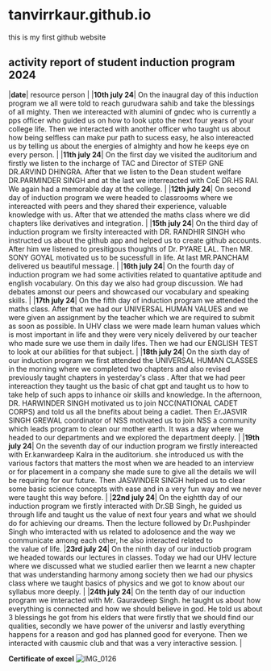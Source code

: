# tanvirrkaur.github.io
this is my first github website

## activity report of student induction program 2024

|**date**| resource person |
|**10th july 24**| On the inaugral day of this induction program we all were told to reach gurudwara sahib and take the blessings of all mighty. Then we intereacted with alumini of gndec who is currently a pps officer who guided us on how to look upto the next four years of your college life. Then we interacted with another officer who taught us about how being selfless can make pur path to sucess easy, he also intereacted us by telling us about the energies of almighty and how he keeps eye on every person. |
|**11th july 24**| On the first day we visited the auditorium and firstly we listen to the incharge of TAC and Director of STEP GNE DR.ARVIND DHINGRA. After that we listen to the Dean student welfare DR.PARMINDER SINGH and at the last we interreacted with CoE DR.HS RAI. We again had a memorable day at the college. |
|**12th july 24**| On second day of induction program we were headed to classrooms where we intereacted with peers and they shared their experience, valuable knowledge with us. After that we attended the maths class where we did chapters like derivatives and integration. |
|**15th july 24**| On the third day of induction program we firslty intereacted with DR. RANDHIR SINGH who instructed us about the github app and helped us to create github accounts. After him we listened to presitigous thoughts of Dr. PYARE LAL. Then MR. SONY GOYAL motivated us to be sucessfull in life. At last MR.PANCHAM delivered us beautiful message. |
|**16th july 24**| On the fourth day of induction program we had some activities related to quantative aptitude and english vocabulary. On this day we also had group discussion. We had debates amonst our peers and showcased our vocabulary and speaking skills. |
|**17th july 24**| On the fifth day of induction program we attended the maths class. After that we had our UNIVERSAL HUMAN VALUES and we were given an assignment by the teacher which we are required to submit as soon as possible. In UHV class we were made learn human values which is most important in life and they were very nicely delivered by our teacher who made sure we use them in daily lifes. Then we had our ENGLISH TEST to look at our abilities for that subject. |
|**18th july 24**| On the sixth day of our induction program we first attended the UNIVERSAL HUMAN CLASSES in the morning where we completed two chapters and also revised previously taught chapters in yesterday's class . After that we had peer intereaction they taught us the basic of chat gpt and taught us to how to take help of such apps to inhance oir skills and knowledge. In the afternoon, DR. HARWINDER SINGH motivated us to join NCC(NATIONAL CADET CORPS) and told us all the bnefits about being a cadiet. Then Er.JASVIR SINGH GREWAL coordinator of NSS motivated us to join NSS a community which leads program to clean our mother earth. It was a  day where we headed to our departments and we explored the department deeply. |
|**19th july 24**| On the seventh day of our induction program we firstly intereacted with Er.kanwardeep Kalra in the auditorium. she introduced us with the various factors that matters the most when we are headed to an interview or for placement in a company she made sure to give all the details we will be requiring for our future. Then JASWINDER SINGH helped us to clear some basic science concepts with ease and in a very fun way and we never were taught this way before. |
|**22nd july 24**| On the eightth day of our induction program we firstly interacted with Dr.SB Singh, he guided us through life and taught us the value of next four years and what we should do for achieving our dreams. Then the lecture followed by Dr.Pushpinder Singh who imteracted with us related to adolosence and the way we communicate among each other, he also interacted related to the value of life.
|**23rd july 24**| On the ninth day of our inductiob program we headed towards our lectures in classes. Today we had our UHV lecture where we discussed what we studied earlier then we learnt a new chapter that was understanding harmony among society then we had our physics class where we taught basics of physics and we got to know about our syllabus more deeply. |
|**24th july 24**| On the tenth day of our induction program we imteracted with Mr. Gauravdeep Singh. he taught us about how everything is connected and how we should believe in god. He told us about 3 blessings he got from his elders that were firstly that we should find our qualities, secondly we have power of the universr and lastly everything happens for a reason and god has planned good for everyone. Then we interacted with causmic club and that was a very interactive session. |

**Certificate of excel**
![IMG_0126](https://github.com/user-attachments/assets/5d1c1b27-c4cd-4ac5-97b9-5496c91674bd)


